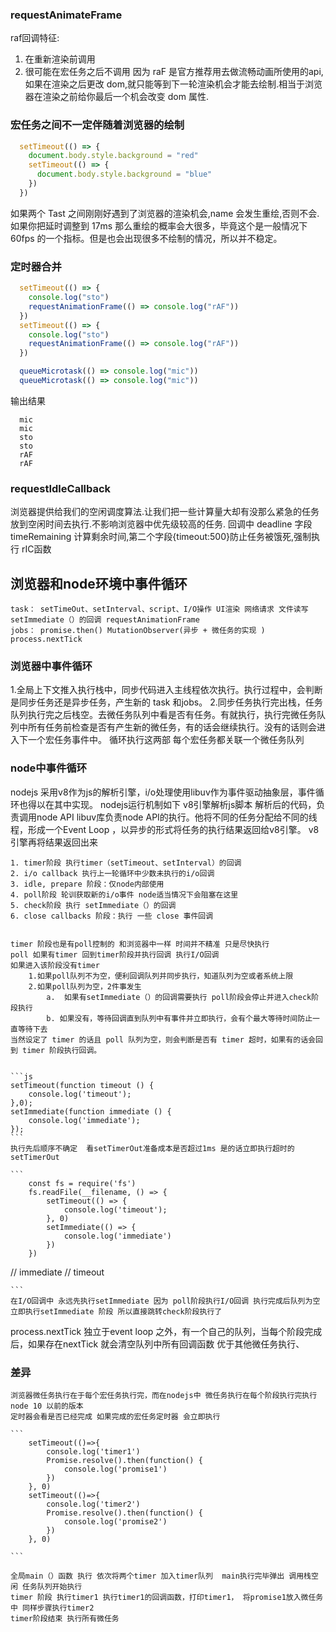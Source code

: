 ### requestAnimateFrame 
  raf回调特征:
  1. 在重新渲染前调用
  2. 很可能在宏任务之后不调用
  因为 raF 是官方推荐用去做流畅动画所使用的api,如果在渲染之后更改 dom,就只能等到下一轮渲染机会才能去绘制.相当于浏览器在渲染之前给你最后一个机会改变 dom 属性.

### 宏任务之间不一定伴随着浏览器的绘制 
  ```js
    setTimeout(() => {
      document.body.style.background = "red"
      setTimeout(() => {
        document.body.style.background = "blue"
      })
    })
  ```
  如果两个 Tast 之间刚刚好遇到了浏览器的渲染机会,name 会发生重绘,否则不会.如果你把延时调整到 17ms 那么重绘的概率会大很多，毕竟这个是一般情况下 60fps 的一个指标。但是也会出现很多不绘制的情况，所以并不稳定。
### 定时器合并
  ```js
    setTimeout(() => {
      console.log("sto")
      requestAnimationFrame(() => console.log("rAF"))
    })
    setTimeout(() => {
      console.log("sto")
      requestAnimationFrame(() => console.log("rAF"))
    })

    queueMicrotask(() => console.log("mic"))
    queueMicrotask(() => console.log("mic"))

  ```
  输出结果
  ```
    mic
    mic
    sto
    sto
    rAF
    rAF

  ```
### requestIdleCallback
浏览器提供给我们的空闲调度算法.让我们把一些计算量大却有没那么紧急的任务放到空闲时间去执行.不影响浏览器中优先级较高的任务.
回调中 deadline 字段 timeRemaining 计算剩余时间,第二个字段{timeout:500}防止任务被饿死,强制执行 rIC函数

## 浏览器和node环境中事件循环
    task： setTimeOut、setInterval、script、I/O操作 UI渲染 网络请求 文件读写 setImmediate（）的回调 requestAnimationFrame 
    jobs： promise.then() MutationObserver(异步 + 微任务的实现 )  process.nextTick
### 浏览器中事件循环
 1.全局上下文推入执行栈中，同步代码进入主线程依次执行。执行过程中，会判断是同步任务还是异步任务，产生新的 task 和jobs。
 2.同步任务执行完出栈，任务队列执行完之后栈空。去微任务队列中看是否有任务。有就执行，执行完微任务队列中所有任务前检查是否有产生新的微任务，有的话会继续执行。没有的话则会进入下一个宏任务事件中。
 循环执行这两部
 每个宏任务都关联一个微任务队列



 ### node中事件循环
 nodejs 采用v8作为js的解析引擎，i/o处理使用libuv作为事件驱动抽象层，事件循环也得以在其中实现。
 nodejs运行机制如下
    v8引擎解析js脚本
    解析后的代码，负责调用node API
    libuv库负责node API的执行。他将不同的任务分配给不同的线程，形成一个Event Loop ，以异步的形式将任务的执行结果返回给v8引擎。
    v8引擎再将结果返回出来


    1. timer阶段 执行timer（setTimeout、setInterval）的回调
    2. i/o callback 执行上一轮循环中少数未执行的i/o回调
    3. idle, prepare 阶段：仅node内部使用
    4. poll阶段 轮训获取新的i/o事件 node适当情况下会阻塞在这里
    5. check阶段 执行 setImmediate（）的回调
    6. close callbacks 阶段：执行 一些 close 事件回调


    timer 阶段也是有poll控制的 和浏览器中一样 时间并不精准 只是尽快执行
    poll 如果有timer 回到timer阶段并执行回调 执行I/O回调
    如果进入该阶段没有timer 
        1.如果poll队列不为空，便利回调队列并同步执行，知道队列为空或者系统上限
        2.如果poll队列为空，2件事发生 
            a.  如果有setImmediate（）的回调需要执行 poll阶段会停止并进入check阶段执行
            b. 如果没有，等待回调直到队列中有事件并立即执行，会有个最大等待时间防止一直等待下去
    当然设定了 timer 的话且 poll 队列为空，则会判断是否有 timer 超时，如果有的话会回到 timer 阶段执行回调。


    ```js
    setTimeout(function timeout () {
        console.log('timeout');
    },0);
    setImmediate(function immediate () {
        console.log('immediate');
    });
    ```
    执行先后顺序不确定  看setTimerOut准备成本是否超过1ms 是的话立即执行超时的setTimerOut

    ``` 
        const fs = require('fs')
        fs.readFile(__filename, () => {
            setTimeout(() => {
                console.log('timeout');
            }, 0)
            setImmediate(() => {
                console.log('immediate')
            })
        })
// immediate
// timeout

    ```
    在I/O回调中 永远先执行setImmediate 因为 poll阶段执行I/O回调 执行完成后队列为空 立即执行setImmediate 阶段 所以直接跳转check阶段执行了


 process.nextTick 
 独立于event loop 之外，有一个自己的队列，当每个阶段完成后，如果存在nextTick 就会清空队列中所有回调函数 优于其他微任务执行、

 ### 差异
    浏览器微任务执行在于每个宏任务执行完，而在nodejs中 微任务执行在每个阶段执行完执行 
    node 10 以前的版本 
    定时器会看是否已经完成 如果完成的宏任务定时器 会立即执行

    ```
        setTimeout(()=>{
            console.log('timer1')
            Promise.resolve().then(function() {
                console.log('promise1')
            })
        }, 0)
        setTimeout(()=>{
            console.log('timer2')
            Promise.resolve().then(function() {
                console.log('promise2')
            })
        }, 0)

    ```

    全局main（）函数 执行 依次将两个timer 加入timer队列  main执行完毕弹出 调用栈空闲 任务队列开始执行
    timer 阶段 执行timer1 执行timer1的回调函数，打印timer1， 将promise1放入微任务中 同样步骤执行timer2
    timer阶段结束 执行所有微任务


